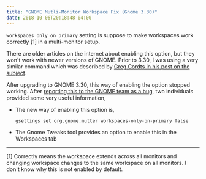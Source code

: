 ```yaml
---
title: "GNOME Mutli-Monitor Workspace Fix (Gnome 3.30)"
date: 2018-10-06T20:18:48-04:00
---
```


`workspaces_only_on_primary` setting is suppose to make workspaces work correctly [1] in a
multi-monitor setup.

There are older articles on the internet about enabling this option, but they won't work
with newer versions of GNOME. Prior to 3.30, I was using a very similar command which was
described by [Greg Cordts in his post on the
subject](http://gregcor.com/2011/05/07/fix-dual-monitors-in-gnome-3-aka-my-workspaces-are-broken/).

After upgrading to GNOME 3.30, this way of enabling the option stopped working.
After [reporting this to the GNOME team as a bug](http://gregcor.com/2011/05/07/fix-dual-monitors-in-gnome-3-aka-my-workspaces-are-broken/), two individuals provided some very useful
information,

- The new way of enabling this option is,
  ```
  gsettings set org.gnome.mutter workspaces-only-on-primary false
  ```

- The Gnome Tweaks tool provides an option to enable this in the Workspaces tab

---

[1] Correctly means the workspace extends across all monitors and changing workspace
changes to the same workspace on all monitors. I don't know why this is not enabled by
default.
